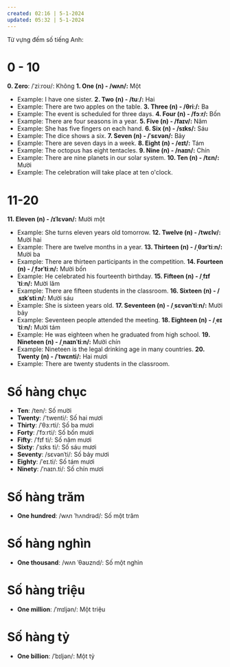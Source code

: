 ```yaml
---
created: 02:16 | 5-1-2024
updated: 05:32 | 5-1-2024
---
```

Từ vựng đếm số tiếng Anh:
# 0 - 10
**0. Zero**: /ˈziːroʊ/: Không
**1. One (n) - /wʌn/:** Một
- Example: I have one sister.
**2. Two (n) - /tuː/:** Hai
- Example: There are two apples on the table.
**3. Three (n) - /θriː/:** Ba
- Example: The event is scheduled for three days.
**4. Four (n) - /fɔːr/:** Bốn
- Example: There are four seasons in a year.
**5. Five (n) - /faɪv/:** Năm
- Example: She has five fingers on each hand.
**6. Six (n) - /sɪks/:** Sáu
- Example: The dice shows a six.
**7. Seven (n) - /ˈsɛvən/:** Bảy
- Example: There are seven days in a week.
**8. Eight (n) - /eɪt/:** Tám
- Example: The octopus has eight tentacles.
**9. Nine (n) - /naɪn/:** Chín
- Example: There are nine planets in our solar system.
**10. Ten (n) - /tɛn/:** Mười 
- Example: The celebration will take place at ten o'clock.
# 11-20
**11. Eleven (n) - /ɪˈlɛvən/:** Mười một 
- Example: She turns eleven years old tomorrow.
**12. Twelve (n) - /twɛlv/:** Mười hai 
- Example: There are twelve months in a year.
**13. Thirteen (n) - /ˌθɜrˈtiːn/:** Mười ba 
- Example: There are thirteen participants in the competition.
**14. Fourteen (n) - /ˌfɔrˈtiːn/:** Mười bốn 
- Example: He celebrated his fourteenth birthday.
**15. Fifteen (n) - /ˌfɪfˈtiːn/:** Mười lăm 
- Example: There are fifteen students in the classroom.
**16. Sixteen (n) - /ˌsɪkˈstiːn/:** Mười sáu 
- Example: She is sixteen years old.
**17. Seventeen (n) - /ˌsɛvənˈtiːn/:** Mười bảy 
- Example: Seventeen people attended the meeting.
**18. Eighteen (n) - /ˌeɪˈtiːn/:** Mười tám 
- Example: He was eighteen when he graduated from high school.
**19. Nineteen (n) - /ˌnaɪnˈtiːn/:** Mười chín 
- Example: Nineteen is the legal drinking age in many countries.
**20. Twenty (n) - /ˈtwɛnti/:** Hai mươi 
- Example: There are twenty students in the classroom.
# Số hàng  chục
- **Ten**: /ten/: Số mười
- **Twenty**: /'twenti/: Số hai mươi
- **Thirty**: /ˈθɜːrti/: Số ba mươi
- **Forty**: /ˈfɔːrti/: Số bốn mươi
- **Fifty**: /ˈfɪf ti/: Số năm mươi
- **Sixty**: /ˈsɪks ti/: Số sáu mươi
- **Seventy**: /sɛvənˈti/: Số bảy mươi
- **Eighty**: /ˈeɪ.ti/: Số tám mươi
- **Ninety**: /ˈnaɪn.ti/: Số chín mươi
# Số hàng  trăm
- **One hundred**: /wʌn ˈhʌndrəd/: Số một trăm
# Số hàng  nghìn
- **One thousand**: /wʌn ˈθaʊznd/: Số một nghìn
# Số hàng  triệu
- **One million**: /ˈmɪljən/: Một triệu
# Số hàng  tỷ
- **One billion**: /ˈbɪljən/: Một tỷ



